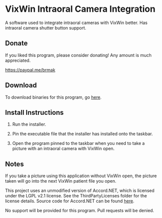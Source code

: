# VixWin Intraoral Camera Integration
A software used to integrate intraoral cameras with VixWin better. Has intraoral camera shutter button support.

## Donate

If you liked this program, please consider donating! Any amount is much appreciated.

https://paypal.me/brmak

## Download

To download binaries for this program, go [here](https://github.com/BLEEPBLOOPforLife/vixwin-intraoral-camera-integration/releases).

## Install Instructions

1. Run the installer.

2. Pin the executable file that the installer has installed onto the taskbar.

3. Open the program pinned to the taskbar when you need to take a picture with an intraoral camera with VixWin open.

## Notes

If you take a picture using this application without VixWin open, the picture taken will go into the next VixWin patient file you open.

This project uses an unmodified version of Accord.NET, which is licensed under the LGPL v2.1 license. See the ThirdPartyLicenses folder for the license details. Source code for Accord.NET can be found [here](https://github.com/accord-net/framework).

No support will be provided for this program. Pull requests will be denied.

